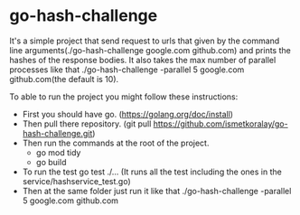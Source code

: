 # go-hash-challenge

It's a simple project that send request to urls that given by the command line arguments(./go-hash-challenge google.com github.com) and prints the hashes of the response bodies. It also takes the max number of parallel processes like that ./go-hash-challenge -parallel 5 google.com github.com(the default is 10).

To able to run the project you might follow these instructions:

* First you should have go. (https://golang.org/doc/install)
* Then pull there repository. (git pull https://github.com/ismetkoralay/go-hash-challenge.git)
* Then run the commands at the root of the project.
  - go mod tidy
  - go build
* To run the test go test ./... (It runs all the test including the ones in the service/hashservice_test.go)
* Then at the same folder just run it like that ./go-hash-challenge -parallel 5 google.com github.com
